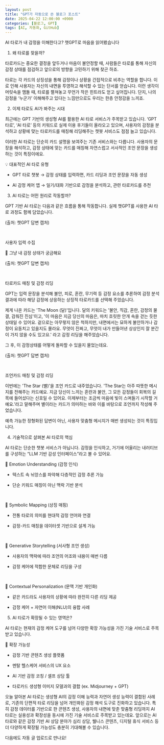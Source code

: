 ```yaml
---
layout: post
title: "GPT가 자동으로 쓴 블로그 포스트"
date: 2025-04-22 12:00:00 +0900
categories: [블로그, GPT]
tags: [AI, 자동화, GitHub]
---
```


AI 타로가 내 감정을 이해한다고? 챗GPT로 마음을 읽어봤습니다











1. 왜 타로를 찾을까?

타로카드는 중요한 결정을 앞두거나 마음이 불안정할 때, 사람들은 타로를 통해 자신의 감정 상태를 점검하고 앞으로의 방향을 고민하기 위해 찾곤 하죠.







타로는 각 카드의 상징성을 통해 감정이나 상황을 간접적으로 비추는 역할을 합니다. 이로 인해 사용자는 자신의 내면을 투영하고 해석할 수 있는 단서를 얻습니다. 이런 생각이 머릿속을 맴돌 때, 타로를 펼쳐놓고 무언가 작은 힌트라도 얻고 싶어집니다. 단지, 나의 감정을 ‘누군가’ 이해해주고 있다는 느낌만으로도 우리는 한층 안정감을 느끼죠.









2. 이제 타로도 AI가 봐주는 시대

최근에는 GPT 기반의 생성형 AI를 활용한 AI 타로 서비스가 주목받고 있습니다. ‘GPT 타로’, ‘AI 타로’ 등의 키워드로 실제 이용 후기들이 올라오고 있으며, 사용자의 감정을 분석하고 상황에 맞는 타로카드를 매칭해 리딩해주는 챗봇 서비스도 점점 늘고 있습니다.









이러한 AI 타로는 단순히 카드 설명을 보여주는 기존 서비스와는 다릅니다. 사용자의 문장을 해석하고, 감정 상태에 맞는 카드를 매칭해 자연스럽고 서사적인 조언 문장을 생성하는 것이 특징이에요.



💡 대표적인 AI 타로 유형

- GPT 타로 챗봇 → 감정 상태를 입력하면, 카드 리딩과 조언 문장을 자동 생성

- AI 감정 케어 앱 → 일기/대화 기반으로 감정을 분석하고, 관련 타로카드를 추천









3. AI 타로는 어떤 원리로 작동할까?

GPT 기반 AI 타로는 다음과 같은 흐름을 통해 작동합니다. 실제 챗GPT를 사용한 AI 타로 과정도 함께 담았습니다.





(출처: 챗GPT 답변 캡처)



 

사용자 입력 수집

💬 그냥 내 감정 상태가 궁금해요



(출처: 챗GPT 답변 캡처)



 

타로카드 매칭 및 감정 리딩

GPT는 입력 문장을 분석해 불안, 피로, 혼란, 무기력 등 감정 요소를 추론하여 감정 분석 결과에 따라 해당 감정에 상응하는 상징적 타로카드를 선택해 주었습니다.



제게 나온 카드는 'The Moon (달)'입니다. 달의 키워드는 '불안, 직감, 혼란, 감정의 물결, 감춰진 진심'이고, '이 마음은 지금 당신의 마음은, 마치 흐릿한 안개 속을 걷는 듯한 상태일 수 있어요. 겉으로는 아무렇지 않은 척하지만, 내면에서는 묘하게 불안하거나 감정이 요동치고 있을지도 몰라요. 무엇이 진짜고, 무엇이 내가 만들어낸 상상인지 잘 분간이 가지 않을 수도 있고요.' 라고 감정 리딩을 해주었습니다.



그 후, 이 감정상태를 어떻게 돌파할 수 있을지 물었는데요.





(출처: 챗GPT 답변 캡처)

 



조언카드 매칭 및 감정 리딩

이번에는 'The Star (별)'을 조언 카드로 내주었습니다. 'The Star는 아주 따뜻한 메시지를 전해주는 카드예요. 지금 당신이 느끼는 혼란과 불안, 그 모든 감정들이 회복의 길목에 들어섰다는 신호일 수 있어요. 이제부터는 조금씩 마음에 빛이 스며들기 시작할 거예요.'라고 말해주며 별이라는 카드가 의미하는 바와 이를 바탕으로 조언까지 작성해 주었습니다.



예측 가능한 정형화된 답변이 아닌, 사용자 맞춤형 메시지가 매번 생성되는 것이 특징입니다.









4. 기술적으로 살펴본 AI 타로의 핵심

AI 타로는 단순한 챗봇 서비스가 아닙니다. 감정을 인식하고, 거기에 어울리는 내러티브를 구성하는 “LLM 기반 감성 인터페이스”라고 볼 수 있어요.











🔹 Emotion Understanding (감정 인식)

- 텍스트 속 뉘앙스를 파악해 다층적인 감정 추론 가능

- 단순 키워드 매칭이 아닌 맥락 기반 분석

 

🔹 Symbolic Mapping (상징 매핑)

- 전통 타로의 의미를 현대적 감정 언어와 연결

- 감정-카드 매칭을 데이터셋 기반으로 설계 가능

 

🔹 Generative Storytelling (서사형 조언 생성)

- 사용자의 맥락에 따라 조언의 어조와 내용이 매번 다름

- 감정 케어에 적합한 문체로 리딩을 구성

 

🔹 Contextual Personalization (문맥 기반 개인화)

- 같은 카드라도 사용자의 상황에 따라 완전히 다른 리딩 제공

- 감정 케어 + 자연어 이해(NLU)의 융합 사례









5. AI 타로가 확장될 수 있는 영역은?

AI 타로는 현재의 감정 케어 도구를 넘어 다양한 확장 가능성을 가진 기술 서비스로 주목받고 있습니다.



📌 확장 가능성

- 감정 기반 콘텐츠 생성 플랫폼

- 멘탈 헬스케어 서비스의 UX 요소

- AI 기반 감정 코칭 / 셀프 상담 툴

- 타로카드 생성형 이미지 모델과의 결합 (ex. Midjourney + GPT)





오늘 알아본 AI 타로는 생성형 AI의 감정 이해 능력과 자연어 생성 능력이 결합된 사례로, 기존의 단편적 타로 리딩을 넘어 개인화된 감정 해석 도구로 진화하고 있습니다. 특히 감정 데이터를 기반으로 한 콘텐츠 생성, 사용자의 내면에 맞춘 맞춤형 리딩까지 AI 타로는 실용성과 확장성을 동시에 가진 기술 서비스로 주목받고 있는데요. 앞으로는 AI 타로와 같은 감정 기반 AI 상담 분야가 심리 상담, 웰니스 콘텐츠, 디지털 휴식 서비스 등 더 다양하게 확장될 가능성도 충분히 기대해볼 수 있습니다.

다음에도 자동 글 업로드로 만나요!
